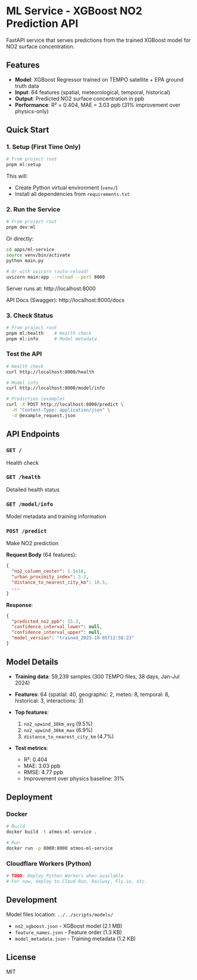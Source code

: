 # ML Service - XGBoost NO2 Prediction API

FastAPI service that serves predictions from the trained XGBoost model for NO2 surface concentration.

## Features

- **Model**: XGBoost Regressor trained on TEMPO satellite + EPA ground truth data
- **Input**: 64 features (spatial, meteorological, temporal, historical)
- **Output**: Predicted NO2 surface concentration in ppb
- **Performance**: R² = 0.404, MAE = 3.03 ppb (31% improvement over physics-only)

## Quick Start

### 1. Setup (First Time Only)

```bash
# From project root
pnpm ml:setup
```

This will:
- Create Python virtual environment (`venv/`)
- Install all dependencies from `requirements.txt`

### 2. Run the Service

```bash
# From project root
pnpm dev:ml
```

Or directly:

```bash
cd apps/ml-service
source venv/bin/activate
python main.py

# Or with uvicorn (auto-reload)
uvicorn main:app --reload --port 8000
```

Server runs at: http://localhost:8000

API Docs (Swagger): http://localhost:8000/docs

### 3. Check Status

```bash
# From project root
pnpm ml:health    # Health check
pnpm ml:info      # Model metadata
```

### Test the API

```bash
# Health check
curl http://localhost:8000/health

# Model info
curl http://localhost:8000/model/info

# Prediction (example)
curl -X POST http://localhost:8000/predict \
  -H "Content-Type: application/json" \
  -d @example_request.json
```

## API Endpoints

### `GET /`
Health check

### `GET /health`
Detailed health status

### `GET /model/info`
Model metadata and training information

### `POST /predict`
Make NO2 prediction

**Request Body** (64 features):
```json
{
  "no2_column_center": 1.5e16,
  "urban_proximity_index": 5.2,
  "distance_to_nearest_city_km": 10.5,
  ...
}
```

**Response**:
```json
{
  "predicted_no2_ppb": 15.3,
  "confidence_interval_lower": null,
  "confidence_interval_upper": null,
  "model_version": "trained_2025-10-05T12:58:23"
}
```

## Model Details

- **Training data**: 59,239 samples (300 TEMPO files, 38 days, Jan-Jul 2024)
- **Features**: 64 (spatial: 40, geographic: 2, meteo: 8, temporal: 8, historical: 3, interactions: 3)
- **Top features**:
  1. `no2_upwind_30km_avg` (9.5%)
  2. `no2_upwind_30km_max` (6.9%)
  3. `distance_to_nearest_city_km` (4.7%)

- **Test metrics**:
  - R²: 0.404
  - MAE: 3.03 ppb
  - RMSE: 4.77 ppb
  - Improvement over physics baseline: 31%

## Deployment

### Docker

```bash
# Build
docker build -t atmos-ml-service .

# Run
docker run -p 8000:8000 atmos-ml-service
```

### Cloudflare Workers (Python)

```bash
# TODO: Deploy Python Workers when available
# For now, deploy to Cloud Run, Railway, Fly.io, etc.
```

## Development

Model files location: `../../scripts/models/`
- `no2_xgboost.json` - XGBoost model (2.1 MB)
- `feature_names.json` - Feature order (1.3 KB)
- `model_metadata.json` - Training metadata (1.2 KB)

## License

MIT
